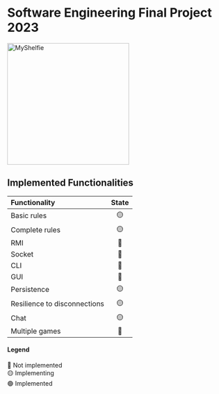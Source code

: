 # Software Engineering Final Project 2023
<img src="https://cf.geekdo-images.com/kWW4D9SJKH6lCRi5b50kOw__itemrep/img/FWKd_m2MR5w8BhmicyR5yFNWx3U=/fit-in/246x300/filters:strip_icc()/pic6951487.png" width=280px height=280px alt="MyShelfie">

## Implemented Functionalities
| Functionality                | State |
|:-----------------------------|:-----:|
| Basic rules                  |  🟡   |
| Complete rules               |  🟡   |
| RMI                          |  🔴   |
| Socket                       |  🔴   |
| CLI                          |  🔴   |
| GUI                          |  🔴   |
| Persistence                  |  🟡   |
| Resilience to disconnections |  🟡   |
| Chat                         |  🟡   |
| Multiple games               |  🔴   |

#### Legend
🔴 Not implemented<br>
🟡 Implementing<br>
🟢 Implemented<br>
